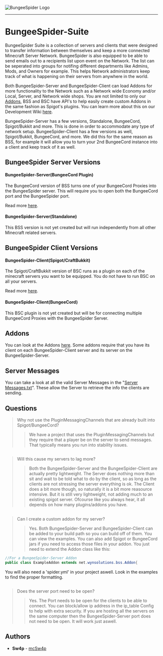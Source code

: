 ![BungeeSpider Logo](http://i.imgur.com/2XAi9zC.png)
- - - -
# BungeeSpider-Suite 
BungeeSpider Suite is a collection of servers and clients that were designed to transfer information between themselves and keep a more connected Minecraft Server Network. BungeeSpider is also equipped to be able to send emails out to a recipients list upon event on the Network. The list can be seperated into groups for notifing different departments like Admins, Mods, and Owners for example. This helps Network administrators keep track of what is happening on their servers from anywhere in the world. 

Both BungeeSpider-Server and BungeeSpider-Client can load Addons for more functionality to the Network such as a Network wide Economy and/or Local, Server, and Network wide 
shops. You are not limited to only our [Addons](https://github.com/mcSw4p/BungeeSpider-Suite/tree/master/Addons), BSS and BSC have API's to help easily create custom Addons 
in the same fashion as Spigot's plugins. You can learn more about this on our Development Wiki [here](https://github.com/mcSw4p/BungeeSpider-Suite/wiki/Create-a-Project).

BungeeSpider-Server has a few versions, Standalone, BungeeCord, Spigot/Bukkit and more. This is done in order to accommodate any type of network setup. BungeeSpider-Client has a few versions as well, Spigot/Bukkit, BungeeCord, and more. We did this for the same reason as BSS, for example it will allow you to turn your 2nd BungeeCord instance 
into a client and keep track of it as well. 

## BungeeSpider Server Versions 

#### BungeeSpider-Server(BungeeCord Plugin)
The BungeeCord version of BSS turns one of your BungeeCord Proxies into the BungeeSpider server. This will require you to open both the BungeeCord port and the BungeeSpider port.

Read more [here](https://github.com/mcSw4p/BungeeSpider-Suite/tree/master/BungeeSpider-Server).

#### BungeeSpider-Server(Standalone)
This BSS version is not yet created but will run independently from all other Minecraft related servers. 

## BungeeSpider Client Versions

#### BungeeSpider-Client(Spigot/CraftBukkit)
The Spigot/CraftBukkit version of BSC runs as a plugin on each of the minecraft servers you want to be equipped. You do not have to run BSC on all your servers.

Read more [here](https://github.com/mcSw4p/BungeeSpider-Suite/tree/master/BungeeSpider-Client).

#### BungeeSpider-Client(BungeeCord)
This BSC plugin is not yet created but will be for connecting multiple BungeeCord Proxies with the BungeeSpider Server.

## Addons
You can look at the Addons [here](https://github.com/mcSw4p/BungeeSpider-Suite/tree/master/Addons). Some addons require that you have its client on each BungeeSpider-Client 
server and its server on the BungeeSpider-Server.

## Server Messages
You can take a look at all the valid Server Messages in the "[Server Messages.txt](https://github.com/mcSw4p/BungeeSpider-Suite/blob/master/Server%20Messages.txt)".
 These allow the Server to retrieve the info the clients are sending.

## Questions
> Why not use the PluginMessagingChannels that are already built into Spigot/BungeeCord?
>> We have a project that uses the PluginMessagingChannels but they require that a player be on the server to send messages. That typically means
 you run into stability issues.

##  
 
> Will this cause my servers to lag more?
>> Both the BungeeSpider-Server and the BungeeSpider-Client are actually pretty lightweight. The Server does nothing more than sit and wait to be told what 
to do by the client, so as long as the clients are not stressing the server everything is ok. The Client does a bit more though, so naturally it is a bit 
more reasource intensive. But it is still very lightweight, not adding much to an existing spigot server. Ofcourse like you always hear, it all depends on 
how many plugins/addons you have.

## 

> Can I create a custom addon for my server?
>> Yes. Both BungeeSpider-Server and BungeeSpider-Client can be added to your build path so you can build off of them. You can view the examples. You can also add Spigot or BungeeCord
jars if you need to access those files in your addon. You just need to extend the Addon class like this:
~~~java
//For a BungeeSpider-Server Addon
public class ExampleAddon extends net.wynsolutions.bss.Addon{
~~~
You will also need a 'spider.yml' in your project aswell. Look in the examples to find the proper formatting.

##

> Does the server port need to be open?
>> Yes. The Port needs to be open for the clients to be able to connect. You can block/allow ip address in the ip_table Config to help with extra security. If you are hosting all the servers 
on the same computer then the BungeeSpider-Server port does not need to be open. It will work just aswell.

## Authors
* **Sw4p** - [mcSw4p](https://github.com/mcSw4p)